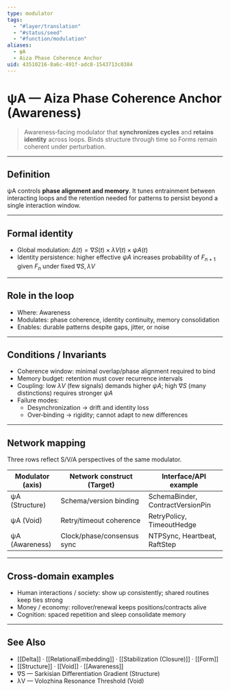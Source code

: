 ```yaml
---
type: modulator
tags:
  - "#layer/translation"
  - "#status/seed"
  - "#function/modulation"
aliases:
  - ψA
  - Aiza Phase Coherence Anchor
uid: 43510216-8a6c-491f-adc8-1543713c0384
---
```


# ψA — Aiza Phase Coherence Anchor (Awareness)

> Awareness‑facing modulator that **synchronizes cycles** and **retains identity** across loops.
> Binds structure through time so Forms remain coherent under perturbation.

---

## Definition

ψA controls **phase alignment and memory**. It tunes entrainment between interacting loops and the
retention needed for patterns to persist beyond a single interaction window.

---

## Formal identity

- Global modulation: $\Delta(t) = ∇S(t) \times λV(t) \times ψA(t)$
- Identity persistence: higher effective $ψA$ increases probability of $F_{n+1}$ given $F_n$ under fixed $∇S, λV$

---

## Role in the loop

- Where: Awareness
- Modulates: phase coherence, identity continuity, memory consolidation
- Enables: durable patterns despite gaps, jitter, or noise

---

## Conditions / Invariants

- Coherence window: minimal overlap/phase alignment required to bind
- Memory budget: retention must cover recurrence intervals
- Coupling: low $λV$ (few signals) demands higher $ψA$; high $∇S$ (many distinctions) requires stronger $ψA$
- Failure modes:
  - Desynchronization → drift and identity loss
  - Over‑binding → rigidity; cannot adapt to new differences

---

## Network mapping

Three rows reflect S/V/A perspectives of the same modulator.

| Modulator (axis) | Network construct (Target)   | Interface/API example        |
|------------------|------------------------------|------------------------------|
| ψA (Structure)   | Schema/version binding       | SchemaBinder, ContractVersionPin |
| ψA (Void)        | Retry/timeout coherence      | RetryPolicy, TimeoutHedge    |
| ψA (Awareness)   | Clock/phase/consensus sync   | NTPSync, Heartbeat, RaftStep |

---

## Cross-domain examples

- Human interactions / society: show up consistently; shared routines keep ties strong
- Money / economy: rollover/renewal keeps positions/contracts alive
- Cognition: spaced repetition and sleep consolidate memory

---

## See Also

- [[Delta]] · [[RelationalEmbedding]] · [[Stabilization (Closure)]] · [[Form]]
- [[Structure]] · [[Void]] · [[Awareness]]
- ∇S — Sarkisian Differentiation Gradient (Structure)
- λV — Volozhina Resonance Threshold (Void)
